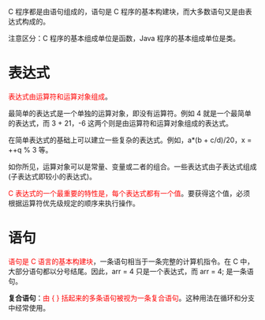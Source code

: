 C 程序都是由语句组成的，语句是 C 程序的基本构建块，而大多数语句又是由表达式构成的。

注意区分：C 程序的基本组成单位是函数，Java 程序的基本组成单位是类。

# 表达式

<font color="red">表达式由运算符和运算对象组成</font>。

最简单的表达式是一个单独的运算对象，即没有运算符。例如 4 就是一个最简单的表达式，而 3 + 21，-6 这两个则是由运算符和运算对象组成的表达式。

在简单表达式的基础上可以建立一些复杂的表达式。例如，a*(b + c/d)/20，x = ++q % 3 等。

如你所见，运算对象可以是常量、变量或二者的组合。一些表达式由子表达式组成(子表达式即较小的表达式)。



<font color="red">C 表达式的一个最重要的特性是，每个表达式都有一个值</font>。要获得这个值，必须根据运算符优先级规定的顺序来执行操作。

# 语句

<font color="red">语句是 C 语言的基本构建块</font>，一条语句相当于一条完整的计算机指令。在 C 中，大部分语句都以分号结尾。因此，arr = 4 只是一个表达式，而 arr = 4; 是一条语句。



**复合语句**：<font color="red">由 { } 括起来的多条语句被视为一条复合语句</font>。这种用法在循环和分支中经常使用。
